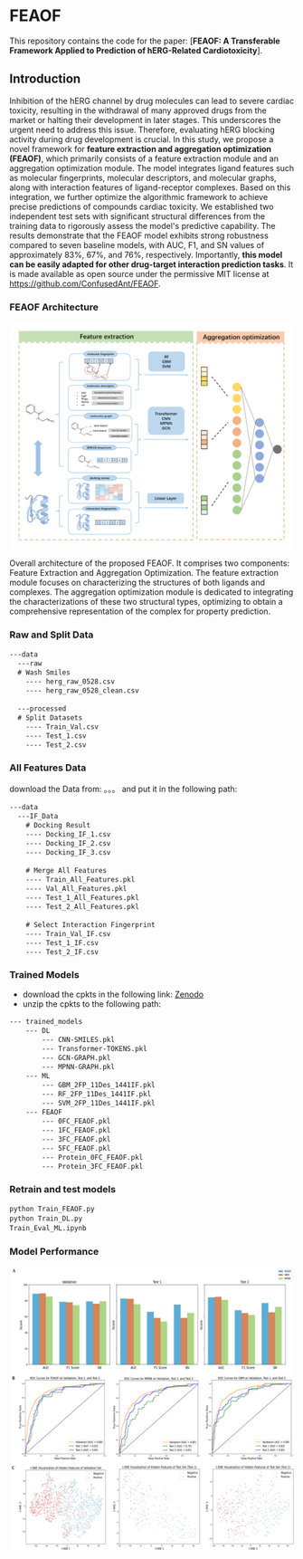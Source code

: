 # FEAOF

This repository contains the code for the paper: [**FEAOF: A Transferable Framework Applied to Prediction of hERG-Related Cardiotoxicity**]. 

## Introduction

Inhibition of the hERG channel by drug molecules can lead to severe cardiac toxicity, resulting in the withdrawal of many approved drugs from the market or halting their development in later stages. This underscores the urgent need to address this issue. Therefore, evaluating hERG blocking activity during drug development is crucial. In this study, we propose a novel framework for **feature extraction and aggregation optimization (FEAOF)**, which primarily consists of a feature extraction module and an aggregation optimization module. The model integrates ligand features such as molecular fingerprints, molecular descriptors, and molecular graphs, along with interaction features of ligand-receptor complexes. Based on this integration, we further optimize the algorithmic framework to achieve precise predictions of compounds cardiac toxicity. We established two independent test sets with significant structural differences from the training data to rigorously assess the model's predictive capability. The results demonstrate that the FEAOF model exhibits strong robustness compared to seven baseline models, with AUC, F1, and SN values of approximately 83%, 67%, and 76%, respectively. Importantly, **this model can be easily adapted for other drug-target interaction prediction tasks**. It is made available as open source under the permissive MIT license at https://github.com/ConfusedAnt/FEAOF.

### FEAOF Architecture

![FEAOF](./docs/Architecture.png)

Overall architecture of the proposed FEAOF. It comprises two components: Feature Extraction and Aggregation Optimization. The feature extraction module focuses on characterizing the structures of both ligands and complexes. The aggregation optimization module is dedicated to integrating the characterizations of these two structural types, optimizing to obtain a comprehensive representation of the complex for property prediction.

### Raw and Split Data
```
---data
  ---raw
  # Wash Smiles
    ---- herg_raw_0528.csv
    ---- herg_raw_0528_clean.csv

  ---processed
  # Split Datasets
    ---- Train_Val.csv
    ---- Test_1.csv
    ---- Test_2.csv
```
### All Features Data

download the Data from: 。。。 and put it in the following path:

```
---data
  ---IF_Data
    # Docking Result
    ---- Docking_IF_1.csv
    ---- Docking_IF_2.csv
    ---- Docking_IF_3.csv

    # Merge All Features
    ---- Train_All_Features.pkl
    ---- Val_All_Features.pkl
    ---- Test_1_All_Features.pkl
    ---- Test_2_All_Features.pkl

    # Select Interaction Fingerprint
    ---- Train_Val_IF.csv
    ---- Test_1_IF.csv
    ---- Test_2_IF.csv
```

### Trained Models

- download the cpkts in the following link: [Zenodo](。。。)
- unzip the cpkts to the following path:
```
--- trained_models
    --- DL
        --- CNN-SMILES.pkl
        --- Transformer-TOKENS.pkl
        --- GCN-GRAPH.pkl
        --- MPNN-GRAPH.pkl
    --- ML
        --- GBM_2FP_11Des_1441IF.pkl
        --- RF_2FP_11Des_1441IF.pkl
        --- SVM_2FP_11Des_1441IF.pkl
    --- FEAOF
        --- 0FC_FEAOF.pkl
        --- 1FC_FEAOF.pkl
        --- 3FC_FEAOF.pkl
        --- 5FC_FEAOF.pkl
        --- Protein_0FC_FEAOF.pkl
        --- Protein_3FC_FEAOF.pkl
```

### Retrain and test models
```bash
python Train_FEAOF.py
python Train_DL.py
Train_Eval_ML.ipynb
```

### Model Performance
![Performance](./docs/Performance.png)


